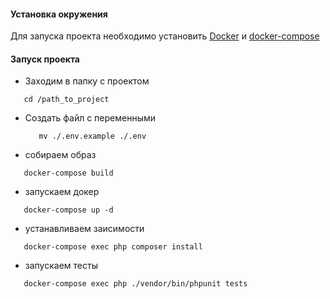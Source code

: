 #### Установка окружения
Для запуска проекта необходимо установить [Docker](https://www.docker.com/) и [docker-compose](https://docs.docker.com/compose/)


#### Запуск проекта
 * Заходим в папку с проектом 
  ```
     cd /path_to_project
  ```
  * Создать файл с переменными
    ```
       mv ./.env.example ./.env
    ```
    
  * собираем образ
  ```
     docker-compose build 
  ```
  * запускаем докер
  ```
     docker-compose up -d 
  ```
  
   * устанавливаем заисимости
   ```
      docker-compose exec php composer install
   ```
    
   * запускаем тесты
   ```
      docker-compose exec php ./vendor/bin/phpunit tests 
   ```
